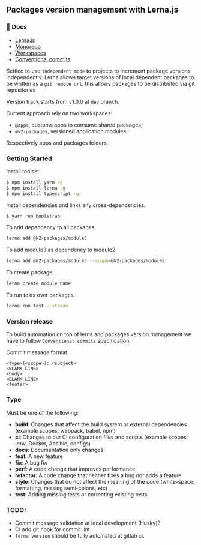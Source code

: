 ## Packages version management with Lerna.js

### 📖 Docs

- [Lerna.js](https://github.com/lerna/lerna)
- [Monorepo](https://en.wikipedia.org/wiki/Monorepo)
- [Workspaces](https://legacy.yarnpkg.com/lang/en/docs/workspaces/)
- [Conventional commits](https://www.conventionalcommits.org/en/v1.0.0/)

Settled to use `independent mode` to projects to increment package versions independently.
Lerna allows target versions of local dependent packages to be written as a `git remote url`, this allows packages to be distributed via git repositories

Version track starts from v1.0.0 at `dev` branch.

Current approach rely on two workspaces:

 - `@apps`, customs apps to consume shared packages;
 - `@k2-packages`, versioned application modules;

Respectively apps and packages folders.

### Getting Started


Install toolset.
```sh
$ npm install yarn -g
$ npm install lerna -g
$ npm install typescript -g
```

Install dependencies and links any cross-dependencies.
```sh
$ yarn run bootstrap
```

To add dependency to all packages.
```sh
lerna add @k2-packages/module3
```

To add module3 as dependency to module2.
```sh
lerna add @k2-packages/module3 --scope=@k2-packages/module2
```

To create package.
```sh
lerna create module_name
```

To run tests over packages.
```sh
lerna run test --stream
```

### Version release

To build automation on top of lerna and packages version management we have to follow `Conventional commits` specification.

Commit message format:

```
<type>(<scope>): <subject>
<BLANK LINE>
<body>
<BLANK LINE>
<footer>
```

### Type
Must be one of the following:
* **build**: Changes that affect the build system or external dependencies (example scopes: webpack, babel, npm)
* **ci**: Changes to our CI configuration files and scripts (example scopes: .env, Docker, Ansible, configs)
* **docs**: Documentation only changes
* **feat**: A new feature
* **fix**: A bug fix
* **perf**: A code change that improves performance
* **refactor**: A code change that neither fixes a bug nor adds a feature
* **style**: Changes that do not affect the meaning of the code (white-space, formatting, missing semi-colons, etc)
* **test**: Adding missing tests or correcting existing tests

### TODO:
 - Commit message validation at local development (Husky)?
 - CI add git hook for commit lint.
 - `lerna version` should be fully automated at gitlab ci.
